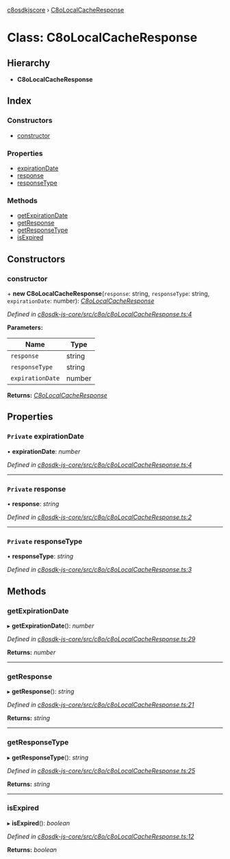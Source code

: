 [c8osdkjscore](../README.md) › [C8oLocalCacheResponse](c8olocalcacheresponse.md)

# Class: C8oLocalCacheResponse

## Hierarchy

* **C8oLocalCacheResponse**

## Index

### Constructors

* [constructor](c8olocalcacheresponse.md#constructor)

### Properties

* [expirationDate](c8olocalcacheresponse.md#private-expirationdate)
* [response](c8olocalcacheresponse.md#private-response)
* [responseType](c8olocalcacheresponse.md#private-responsetype)

### Methods

* [getExpirationDate](c8olocalcacheresponse.md#getexpirationdate)
* [getResponse](c8olocalcacheresponse.md#getresponse)
* [getResponseType](c8olocalcacheresponse.md#getresponsetype)
* [isExpired](c8olocalcacheresponse.md#isexpired)

## Constructors

###  constructor

\+ **new C8oLocalCacheResponse**(`response`: string, `responseType`: string, `expirationDate`: number): *[C8oLocalCacheResponse](c8olocalcacheresponse.md)*

*Defined in [c8osdk-js-core/src/c8o/c8oLocalCacheResponse.ts:4](https://github.com/convertigo/c8osdk-angular/blob/653fcef/src/c8o/c8oLocalCacheResponse.ts#L4)*

**Parameters:**

Name | Type |
------ | ------ |
`response` | string |
`responseType` | string |
`expirationDate` | number |

**Returns:** *[C8oLocalCacheResponse](c8olocalcacheresponse.md)*

## Properties

### `Private` expirationDate

• **expirationDate**: *number*

*Defined in [c8osdk-js-core/src/c8o/c8oLocalCacheResponse.ts:4](https://github.com/convertigo/c8osdk-angular/blob/653fcef/src/c8o/c8oLocalCacheResponse.ts#L4)*

___

### `Private` response

• **response**: *string*

*Defined in [c8osdk-js-core/src/c8o/c8oLocalCacheResponse.ts:2](https://github.com/convertigo/c8osdk-angular/blob/653fcef/src/c8o/c8oLocalCacheResponse.ts#L2)*

___

### `Private` responseType

• **responseType**: *string*

*Defined in [c8osdk-js-core/src/c8o/c8oLocalCacheResponse.ts:3](https://github.com/convertigo/c8osdk-angular/blob/653fcef/src/c8o/c8oLocalCacheResponse.ts#L3)*

## Methods

###  getExpirationDate

▸ **getExpirationDate**(): *number*

*Defined in [c8osdk-js-core/src/c8o/c8oLocalCacheResponse.ts:29](https://github.com/convertigo/c8osdk-angular/blob/653fcef/src/c8o/c8oLocalCacheResponse.ts#L29)*

**Returns:** *number*

___

###  getResponse

▸ **getResponse**(): *string*

*Defined in [c8osdk-js-core/src/c8o/c8oLocalCacheResponse.ts:21](https://github.com/convertigo/c8osdk-angular/blob/653fcef/src/c8o/c8oLocalCacheResponse.ts#L21)*

**Returns:** *string*

___

###  getResponseType

▸ **getResponseType**(): *string*

*Defined in [c8osdk-js-core/src/c8o/c8oLocalCacheResponse.ts:25](https://github.com/convertigo/c8osdk-angular/blob/653fcef/src/c8o/c8oLocalCacheResponse.ts#L25)*

**Returns:** *string*

___

###  isExpired

▸ **isExpired**(): *boolean*

*Defined in [c8osdk-js-core/src/c8o/c8oLocalCacheResponse.ts:12](https://github.com/convertigo/c8osdk-angular/blob/653fcef/src/c8o/c8oLocalCacheResponse.ts#L12)*

**Returns:** *boolean*
